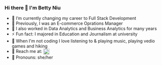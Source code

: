 ### Hi there 👋 I'm Betty Niu

<!--
**BettyN1205/BettyN1205** is a ✨ _special_ ✨ repository because its `README.md` (this file) appears on your GitHub profile.
-->
- 🔭 I’m currently changing my career to Full Stack Development
- 🌱 Previously, I was an E-commerce Oprations Manager 
- 👯 I also worked in Data Analytics and Business Analytics for many years
- ⚡ Fun fact: I majored in Education and Journalism at university
- 🎹 When I'm not coding I love listening to & playing music, playing vedio games and hiking
- 💬 Reach me at:  <a href="https://www.linkedin.com/in/bettychaoranniu/" target="blank"><img align="center" src="https://content.linkedin.com/content/dam/me/business/en-us/amp/brand-site/v2/bg/LI-Bug.svg.original.svg" alt="betty niu" height="20" width="20" margin="0 5px" /></a> 
- 👩 Pronouns: she/her

